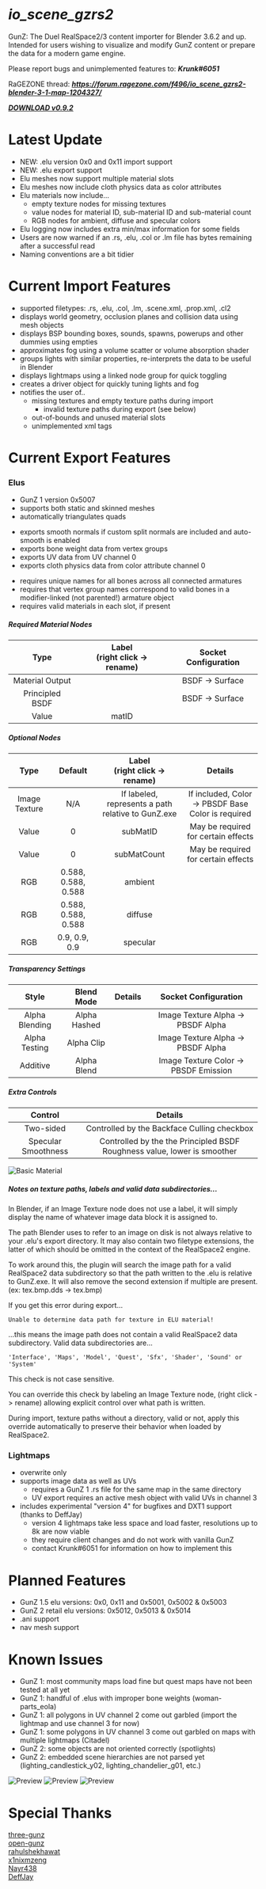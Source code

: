 # ***io_scene_gzrs2***

GunZ: The Duel RealSpace2/3 content importer for Blender 3.6.2 and up.  
Intended for users wishing to visualize and modify GunZ content or prepare the data for a modern game engine.

Please report bugs and unimplemented features to: ***Krunk#6051***

RaGEZONE thread: ***https://forum.ragezone.com/f496/io_scene_gzrs2-blender-3-1-map-1204327/***

[***DOWNLOAD v0.9.2***](https://github.com/Krunklehorn/io-scene-gzrs2/releases/download/v0.9.2/io_scene_gzrs2_v0.9.2.zip)


# Latest Update

* NEW: .elu version 0x0 and 0x11 import support
* NEW: .elu export support
* Elu meshes now support multiple material slots
* Elu meshes now include cloth physics data as color attributes
* Elu materials now include...
	* empty texture nodes for missing textures
	* value nodes for material ID, sub-material ID and sub-material count
	* RGB nodes for ambient, diffuse and specular colors
* Elu logging now includes extra min/max information for some fields
* Users are now warned if an .rs, .elu, .col or .lm file has bytes remaining after a successful read
* Naming conventions are a bit tidier


# Current Import Features

* supported filetypes: .rs, .elu, .col, .lm, .scene.xml, .prop.xml, .cl2
* displays world geometry, occlusion planes and collision data using mesh objects
* displays BSP bounding boxes, sounds, spawns, powerups and other dummies using empties
* approximates fog using a volume scatter or volume absorption shader
* groups lights with similar properties, re-interprets the data to be useful in Blender
* displays lightmaps using a linked node group for quick toggling
* creates a driver object for quickly tuning lights and fog
* notifies the user of..
  * missing textures and empty texture paths during import
	* invalid texture paths during export (see below)
  * out-of-bounds and unused material slots
  * unimplemented xml tags


# Current Export Features

### Elus

* GunZ 1 version 0x5007
* supports both static and skinned meshes
* automatically triangulates quads

<!-- -->

* exports smooth normals if custom split normals are included and auto-smooth is enabled
* exports bone weight data from vertex groups
* exports UV data from UV channel 0
* exports cloth physics data from color attribute channel 0

<!-- -->


* requires unique names for all bones across all connected armatures
* requires that vertex group names correspond to valid bones in a modifier-linked (not parented!) armature object
* requires valid materials in each slot, if present

##### Required Material Nodes

| Type | Label<br />(right click -> rename) | Socket Configuration |
| :---: | :---: | :---: |
| Material Output || BSDF -> Surface |
| Principled BSDF || BSDF -> Surface |
| Value | matID ||

##### Optional Nodes

| Type | Default | Label<br />(right click -> rename) | Details |
| :---: | :---: | :---: | :---: |
| Image Texture | N/A | If labeled, represents a path relative to GunZ.exe | If included, Color -> PBSDF Base Color is required |
| Value | 0 | subMatID | May be required for certain effects |
| Value | 0 | subMatCount | May be required for certain effects |
| RGB | 0.588, 0.588, 0.588 | ambient ||
| RGB | 0.588, 0.588, 0.588 | diffuse ||
| RGB | 0.9, 0.9, 0.9 | specular ||

##### Transparency Settings

| Style | Blend Mode | Details | Socket Configuration |
| :---: | :---: | :---: | :---: |
| Alpha Blending | Alpha Hashed || Image Texture Alpha -> PBSDF Alpha |
| Alpha Testing | Alpha Clip || Image Texture Alpha -> PBSDF Alpha |
| Additive | Alpha Blend || Image Texture Color -> PBSDF Emission |

##### Extra Controls

| Control | Details |
| :---: | :---: |
| Two-sided | Controlled by the Backface Culling checkbox |
| Specular Smoothness | Controlled by the the Principled BSDF Roughness value, lower is smoother |

![Basic Material](meta/basicmaterial_230902.jpg)

##### Notes on texture paths, labels and valid data subdirectories...

In Blender, if an Image Texture node does not use a label, it will simply display the name of whatever image data block it is assigned to.

The path Blender uses to refer to an image on disk is not always relative to your .elu's export directory. It may also contain two filetype extensions, the latter of which should be omitted in the context of the RealSpace2 engine.

To work around this, the plugin will search the image path for a valid RealSpace2 data subdirectory so that the path written to the .elu is relative to GunZ.exe. It will also remove the second extension if multiple are present. (ex: tex.bmp.dds -> tex.bmp)

If you get this error during export...

    Unable to determine data path for texture in ELU material!

...this means the image path does not contain a valid RealSpace2 data subdirectory.
Valid data subdirectories are...

    'Interface', 'Maps', 'Model', 'Quest', 'Sfx', 'Shader', 'Sound' or 'System'

This check is not case sensitive.

You can override this check by labeling an Image Texture node, (right click -> rename) allowing explicit control over what path is written.

During import, texture paths without a directory, valid or not, apply this override automatically to preserve their behavior when loaded by RealSpace2.

### Lightmaps

* overwrite only
* supports image data as well as UVs
  * requires a GunZ 1 .rs file for the same map in the same directory
  * UV export requires an active mesh object with valid UVs in channel 3
* includes experimental "version 4" for bugfixes and DXT1 support (thanks to DeffJay)
  * version 4 lightmaps take less space and load faster, resolutions up to 8k are now viable
  * they require client changes and do not work with vanilla GunZ
  * contact Krunk#6051 for information on how to implement this

# Planned Features

* GunZ 1.5 elu versions: 0x0, 0x11 and 0x5001, 0x5002 & 0x5003
* GunZ 2 retail elu versions: 0x5012, 0x5013 & 0x5014
* .ani support
* nav mesh support


# Known Issues

* GunZ 1: most community maps load fine but quest maps have not been tested at all yet
* GunZ 1: handful of .elus with improper bone weights (woman-parts_eola)
* GunZ 1: all polygons in UV channel 2 come out garbled (import the lightmap and use channel 3 for now)
* GunZ 1: some polygons in UV channel 3 come out garbled on maps with multiple lightmaps (Citadel)
* GunZ 2: some objects are not oriented correctly (spotlights)
* GunZ 2: embedded scene hierarchies are not parsed yet (lighting_candlestick_y02, lighting_chandelier_g01, etc.)


![Preview](meta/preview_220327_1.jpg)
![Preview](meta/preview_220420.jpg)
![Preview](meta/preview_220327_3.jpg)


# Special Thanks

[three-gunz](https://github.com/LostMyCode/three-gunz)  
[open-gunz](https://github.com/open-gunz/ogz-source)  
[rahulshekhawat](https://github.com/rahulshekhawat/blender-elu-ani-importer)  
[x1nixmzeng](https://github.com/x1nixmzeng/z3ResEx)  
[Nayr438](https://github.com/Nayr438)  
[DeffJay](https://github.com/Jetman823)  
